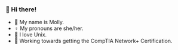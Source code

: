 ### 👋 Hi there!
- 🪪 My name is Molly.
- ♀️ My pronouns are she/her.
- 💾 I love Unix.
- 💼 Working towards getting the CompTIA Network+ Certification.

<!--
**mamccollum/mamccollum** is a ✨ _special_ ✨ repository because its `README.md` (this file) appears on your GitHub profile.

Here are some ideas to get you started:

- 🔭 I’m currently working on ...
- 🌱 I’m currently learning ...
- 👯 I’m looking to collaborate on ...
- 🤔 I’m looking for help with ...
- 💬 Ask me about ...
- 📫 How to reach me: ...
- 😄 Pronouns: ...
- ⚡ Fun fact: ...
-->
